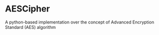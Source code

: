 # AESCipher
A python-based implementation over the concept of Advanced Encryption Standard (AES) algorithm
